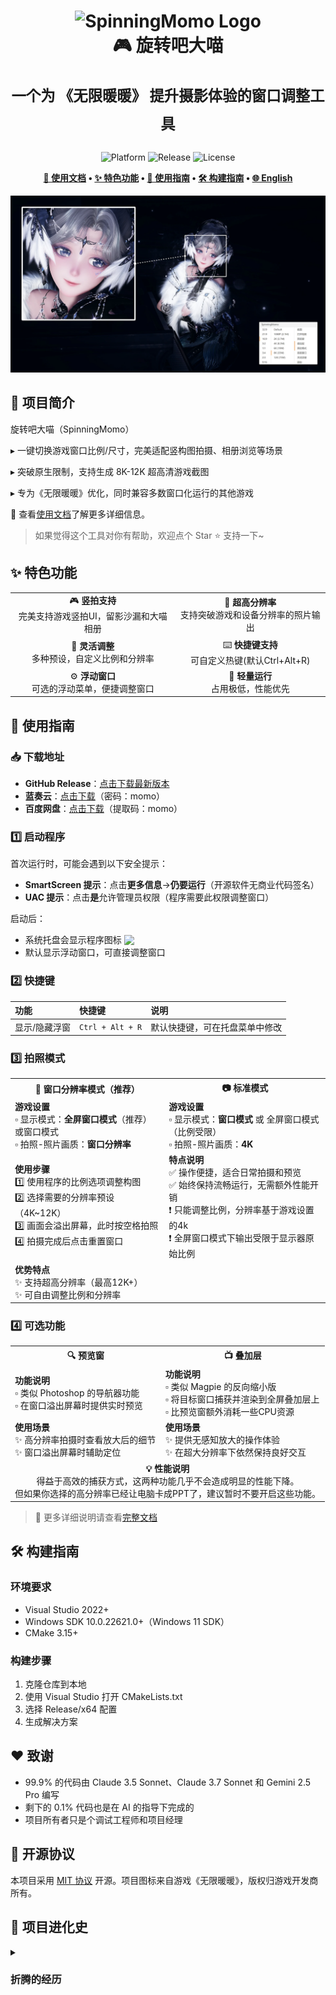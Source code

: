 <div align="center">
  <h1>
    <img src="./docs/public/logo.png" width="200" alt="SpinningMomo Logo">
    <br/>
    🎮 旋转吧大喵
    <br/><br/>
    <sup>一个为 《无限暖暖》 提升摄影体验的窗口调整工具</sup>
    <br/>

  </h1>

  <p>
    <img alt="Platform" src="https://img.shields.io/badge/platform-Windows-blue?style=flat-square" />
    <img alt="Release" src="https://img.shields.io/github/v/release/ChanIok/SpinningMomo?style=flat-square&color=brightgreen" />
    <img alt="License" src="https://img.shields.io/badge/license-MIT-orange?style=flat-square" />
  </p>

  <p>
    <b>
      <a href="https://chaniok.github.io/SpinningMomo">📖 使用文档</a> •
      <a href="#-特色功能">✨ 特色功能</a> •
      <a href="#-使用指南">🚀 使用指南</a> •
      <a href="#️-构建指南">🛠️ 构建指南</a> •
      <a href="https://chaniok.github.io/SpinningMomo/en/">🌐 English</a>
    </b>
  </p>

  <img src="./docs/public/README.webp" alt="Screenshot" >
</div>

## 🎯 项目简介

旋转吧大喵（SpinningMomo）

▸ 一键切换游戏窗口比例/尺寸，完美适配竖构图拍摄、相册浏览等场景

▸ 突破原生限制，支持生成 8K-12K 超高清游戏截图

▸ 专为《无限暖暖》优化，同时兼容多数窗口化运行的其他游戏

📖 查看[使用文档](https://chaniok.github.io/SpinningMomo)了解更多详细信息。

> 如果觉得这个工具对你有帮助，欢迎点个 Star ⭐ 支持一下~

## ✨ 特色功能

<div align="center">
  <table>
    <tr>
      <td align="center">🎮 <b>竖拍支持</b><br/>完美支持游戏竖拍UI，留影沙漏和大喵相册</td>
      <td align="center">📸 <b>超高分辨率</b><br/>支持突破游戏和设备分辨率的照片输出</td>
    </tr>
    <tr>
      <td align="center">📐 <b>灵活调整</b><br/>多种预设，自定义比例和分辨率</td>
      <td align="center">⌨️ <b>快捷键支持</b><br/>可自定义热键(默认Ctrl+Alt+R)</td>
    </tr>
    <tr>
      <td align="center">⚙️ <b>浮动窗口</b><br/>可选的浮动菜单，便捷调整窗口</td>
      <td align="center">🚀 <b>轻量运行</b><br/>占用极低，性能优先</td>
    </tr>
  </table>
</div>

## 📖 使用指南

### 📥 下载地址

- **GitHub Release**：[点击下载最新版本](https://github.com/ChanIok/SpinningMomo/releases/latest)
- **蓝奏云**：[点击下载](https://wwf.lanzoul.com/b0sxagp0d)（密码：momo）
- **百度网盘**：[点击下载](https://pan.baidu.com/s/1UL9EJa2ogSZ4DcnGa2XcRQ?pwd=momo)（提取码：momo）

### 1️⃣ 启动程序

首次运行时，可能会遇到以下安全提示：
- **SmartScreen 提示**：点击**更多信息**→**仍要运行**（开源软件无商业代码签名）
- **UAC 提示**：点击**是**允许管理员权限（程序需要此权限调整窗口）

启动后：
- 系统托盘会显示程序图标 <img src="docs/public/logo.png" style="display: inline; height: 1em; vertical-align: text-bottom;" />
- 默认显示浮动窗口，可直接调整窗口

### 2️⃣ 快捷键

| 功能 | 快捷键 | 说明 |
|:--|:--|:--|
| 显示/隐藏浮窗 | `Ctrl + Alt + R` | 默认快捷键，可在托盘菜单中修改 |

### 3️⃣ 拍照模式

<div align="center">
  <table>
    <tr>
      <th align="center">🌟 窗口分辨率模式（推荐）</th>
      <th align="center">📷 标准模式</th>
    </tr>
    <tr>
      <td>
        <b>游戏设置</b><br/>
        ▫️ 显示模式：<b>全屏窗口模式</b>（推荐）或窗口模式<br/>
        ▫️ 拍照-照片画质：<b>窗口分辨率</b>
      </td>
      <td>
        <b>游戏设置</b><br/>
        ▫️ 显示模式：<b>窗口模式</b> 或 全屏窗口模式（比例受限）<br/>
        ▫️ 拍照-照片画质：<b>4K</b>
      </td> 
    </tr>
    <tr>
      <td>
        <b>使用步骤</b><br/>
        1️⃣ 使用程序的比例选项调整构图<br/>
        2️⃣ 选择需要的分辨率预设（4K~12K）<br/>
        3️⃣ 画面会溢出屏幕，此时按空格拍照<br/>
        4️⃣ 拍摄完成后点击重置窗口
      </td>
      <td>
        <b>特点说明</b><br/>
        ✅ 操作便捷，适合日常拍摄和预览<br/>
        ✅ 始终保持流畅运行，无需额外性能开销<br/>
        ❗ 只能调整比例，分辨率基于游戏设置的4k<br/>
        ❗ 全屏窗口模式下输出受限于显示器原始比例
      </td>
    </tr>
    <tr>
      <td>
        <b>优势特点</b><br/>
        ✨ 支持超高分辨率（最高12K+）<br/>
        ✨ 可自由调整比例和分辨率
      </td>
      <td>
      </td>
    </tr>
  </table>
</div>

### 4️⃣ 可选功能

<div align="center">
  <table>
    <tr>
      <th align="center"> 🔍 预览窗</th>
      <th align="center"> 📺 叠加层</th>
    </tr>
    <tr>
      <td>
        <b>功能说明</b><br/>
        ▫️ 类似 Photoshop 的导航器功能<br/>
        ▫️ 在窗口溢出屏幕时提供实时预览
      </td>
      <td>
        <b>功能说明</b><br/>
        ▫️ 类似 Magpie 的反向缩小版<br/>
        ▫️ 将目标窗口捕获并渲染到全屏叠加层上<br/>
        ▫️ 比预览窗额外消耗一些CPU资源
      </td>
    </tr>
    <tr>
      <td>
        <b>使用场景</b><br/>
        ✨ 高分辨率拍摄时查看放大后的细节<br/>
        ✨ 窗口溢出屏幕时辅助定位
      </td>
      <td>
        <b>使用场景</b><br/>
        ✨ 提供无感知放大的操作体验<br/>
        ✨ 在超大分辨率下依然保持良好交互
      </td>
    </tr>
    <tr>
      <td colspan="2" align="center">
        <b>💡 性能说明</b><br/>
        得益于高效的捕获方式，这两种功能几乎不会造成明显的性能下降。<br/>
        但如果你选择的高分辨率已经让电脑卡成PPT了，建议暂时不要开启这些功能。
      </td>
    </tr>
  </table>
</div>

> 📖 更多详细说明请查看[完整文档](https://chaniok.github.io/SpinningMomo/)

## 🛠️ 构建指南

### 环境要求

- Visual Studio 2022+
- Windows SDK 10.0.22621.0+（Windows 11 SDK）
- CMake 3.15+

### 构建步骤

1. 克隆仓库到本地
2. 使用 Visual Studio 打开 CMakeLists.txt
3. 选择 Release/x64 配置
4. 生成解决方案

## ❤️ 致谢

- 99.9% 的代码由 Claude 3.5 Sonnet、Claude 3.7 Sonnet 和 Gemini 2.5 Pro 编写
- 剩下的 0.1% 代码也是在 AI 的指导下完成的
- 项目所有者只是个调试工程师和项目经理

## 📄 开源协议

本项目采用 [MIT 协议](LICENSE) 开源。项目图标来自游戏《无限暖暖》，版权归游戏开发商所有。

## 📅 项目进化史 
<details>
<summary><h3>折腾的经历</h3></summary>

> _以下是 Claude AI 生成的历史_

### v0.1.0 - 投屏大法好？

尝试用 Windows Graphics Capture API 实现实时画面捕获和旋转。  
效果很酷！但实际用起来... 嗯... UI 还是横着的啊喂！  
[查看代码](https://github.com/ChanIok/SpinningMomo/tree/v0.1.0)

### v0.2.0 - 灵光一闪

"既然 UI 不转，那我转屏幕总行了吧！"  
结果：确实可以，但是... 你愿意继续歪着脖子玩游戏吗？  
[查看代码](https://github.com/ChanIok/SpinningMomo/tree/v0.2.0)

### v0.3.0 - 顿悟时刻

终于开窍了 —— 旋转窗口才是正道！  
完美解决 UI 翻转问题，画质也不受影响，这才是真正的优雅方案！  
[查看代码](https://github.com/ChanIok/SpinningMomo/tree/v0.3.0)

### v0.4.0 - 意外之喜

某天摸鱼时的意外发现：  
全屏窗口模式 + 拍照画质选择窗口分辨率 = 8K 照片？！  
这个 bug 我喜欢，这个 bug 我留着！  
[查看代码](https://github.com/ChanIok/SpinningMomo/tree/v0.4.0)

### v0.5.0 - 原生の浮窗

"用原生 Win32 API 写 UI？疯了吧！"  
是的，我们就是用最朴素的 Windows API 手写了每一个像素...  
没有现代框架，没有拖拽设计器，纯手工打造的浮窗界面！  
[查看代码](https://github.com/ChanIok/SpinningMomo/tree/v0.5.0)

### v0.6.0 - 窗外有喵

"8K 截图是很爽，但是... 窗口跑到屏幕外面去了诶！"  
于是我们又双叒叕用 DirectX 11 手搓了一个预览窗口...  
拖拽、缩放、实时预览，完美复刻了 PS 的导航器！  
[查看代码](https://github.com/ChanIok/SpinningMomo/tree/v0.6.0)

### v0.7.0 - 真·大喵视野

"猫咪视野可是 200°，我们的大喵凭什么只能看到一小部分？"  
是叠加层魔法！让大喵毫不费力地跨越了显示器的边界线...  
虽然CPU占用率曲线画出了猫抓板图案，但这就是突破次元壁的代价！  
[查看代码](https://github.com/ChanIok/SpinningMomo/tree/v0.7.0)

</details>

